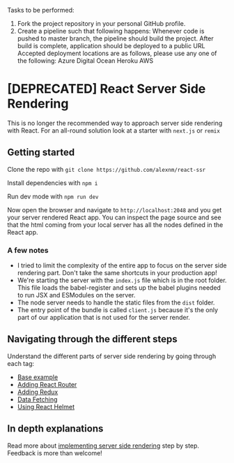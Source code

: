Tasks to be performed:
1. Fork the project repository in your personal GitHub profile.
2. Create a pipeline such that following happens:
Whenever code is pushed to master branch, the pipeline should build the project.
After build is complete, application should be deployed to a public URL
Accepted deployment locations are as follows, please use any one of the following:
Azure
Digital Ocean
Heroku
AWS

# [DEPRECATED] React Server Side Rendering
This is no longer the recommended way to approach server side rendering with React. For an all-round solution look at a starter with `next.js` or `remix`

## Getting started
Clone the repo with
```git clone https://github.com/alexnm/react-ssr```

Install dependencies with
```npm i```

Run dev mode with
```npm run dev```

Now open the browser and navigate to `http://localhost:2048` and you get your server rendered React app. You can inspect the page source and see that the html coming from your local server has all the nodes defined in the React app.

### A few notes
* I tried to limit the complexity of the entire app to focus on the server side rendering part. Don't take the same shortcuts in your production app!
* We're starting the server with the `index.js` file which is in the root folder. This file loads the babel-register and sets up the babel plugins needed to run JSX and ESModules on the server.
* The node server needs to handle the static files from the `dist` folder.
* The entry point of the bundle is called `client.js` because it's the only part of our application that is not used for the server render.

## Navigating through the different steps
Understand the different parts of server side rendering by going through each tag:
* [Base example](https://github.com/alexnm/react-ssr/tree/basic)
* [Adding React Router](https://github.com/alexnm/react-ssr/tree/router)
* [Adding Redux](https://github.com/alexnm/react-ssr/tree/redux)
* [Data Fetching](https://github.com/alexnm/react-ssr/tree/fetch-data)
* [Using React Helmet](https://github.com/alexnm/react-ssr/tree/helmet)

## In depth explanations
Read more about [implementing server side rendering](https://medium.com/@alexnm/demystifying-reacts-server-side-render-de335d408fe4) step by step. Feedback is more than welcome!
